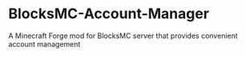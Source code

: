 # BlocksMC-Account-Manager
A Minecraft Forge mod for BlocksMC server that provides convenient account management
